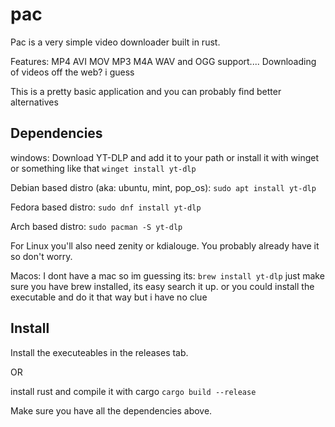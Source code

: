 # pac
Pac is a very simple video downloader built in rust.

Features:
	MP4 AVI MOV MP3 M4A WAV and OGG support....
	Downloading of videos off the web? i guess

This is a pretty basic application and you can probably find better alternatives

## Dependencies
windows:
Download YT-DLP and add it to your path
or install it with winget or something like that
`winget install yt-dlp`

Debian based distro (aka: ubuntu, mint, pop_os):
`sudo apt install yt-dlp`

Fedora based distro:
`sudo dnf install yt-dlp`

Arch based distro:
`sudo pacman -S yt-dlp`

For Linux you'll also need zenity or kdialouge. You probably already have it so don't worry.

Macos:
I dont have a mac so im guessing its:
`brew install yt-dlp`
just make sure you have brew installed, its easy search it up.
or you could install the executable and do it that way but i have no clue
## Install

Install the executeables in the releases tab.

OR

install rust and compile it with cargo 
`cargo build --release`

Make sure you have all the dependencies above.

 